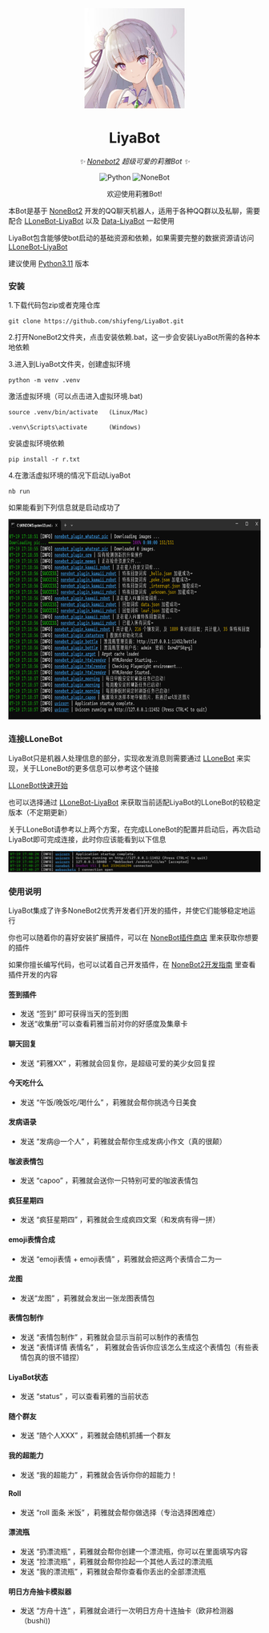 <div align="center">
<img src="https://github.com/shiyfeng/LiyaBot/blob/main/liya.jpg" width="200" height="200" alt="nonebot">
  
# LiyaBot

_✨ [Nonebot2](https://github.com/nonebot/nonebot2) 超级可爱的莉雅Bot ✨_

<p align="center">
  <img src="https://img.shields.io/badge/python-3.9+-blue.svg" alt="Python">
  <img src="https://img.shields.io/badge/nonebot-2.3.0+-red.svg" alt="NoneBot">
</p>

欢迎使用莉雅Bot!

</div>

本Bot是基于 [NoneBot2](https://github.com/nonebot/nonebot2) 开发的QQ聊天机器人，适用于各种QQ群以及私聊，需要配合 [LLoneBot-LiyaBot](https://github.com/shiyfeng/LLOneBot-LiyaBot) 以及 [Data-LiyaBot](https://github.com/shiyfeng/Data-LiyaBot) 一起使用

LiyaBot包含能够使bot启动的基础资源和依赖，如果需要完整的数据资源请访问[LLoneBot-LiyaBot](https://github.com/shiyfeng/LLOneBot-LiyaBot)

建议使用 [Python3.11](https://www.python.org/downloads/release/python-3110/) 版本

### 安装

1.下载代码包zip或者克隆仓库

```
git clone https://github.com/shiyfeng/LiyaBot.git
```

2.打开NoneBot2文件夹，点击安装依赖.bat，这一步会安装LiyaBot所需的各种本地依赖

3.进入到LiyaBot文件夹，创建虚拟环境

```
python -m venv .venv
```

激活虚拟环境（可以点击进入虚拟环境.bat)

```
source .venv/bin/activate   (Linux/Mac)
```

```
.venv\Scripts\activate      (Windows)
```

安装虚拟环境依赖

```
pip install -r r.txt
```

4.在激活虚拟环境的情况下启动LiyaBot

```
nb run
```
<p>
如果能看到下列信息就是启动成功了
</p>
<img src="https://github.com/shiyfeng/LiyaBot/blob/main/nbrun.png" width="600" height="400">

### 连接LLoneBot

LiyaBot只是机器人处理信息的部分，实现收发消息则需要通过 [LLoneBot](https://github.com/LLOneBot/LLOneBot) 来实现，关于LLoneBot的更多信息可以参考这个链接

[LLoneBot快速开始](http://llonebot.com/zh-CN/guide/getting-started) 

也可以选择通过 [LLoneBot-LiyaBot](https://github.com/shiyfeng/LLOneBot-LiyaBot) 来获取当前适配LiyaBot的LLoneBot的较稳定版本（不定期更新）

<p>
关于LLoneBot请参考以上两个方案，在完成LLoneBot的配置并启动后，再次启动LiyaBot即可完成连接，此时你应该能看到以下信息
</p>

<img src="https://github.com/shiyfeng/LiyaBot/blob/main/success.png" width="600">

### 使用说明

LiyaBot集成了许多NoneBot2优秀开发者们开发的插件，并使它们能够稳定地运行

你也可以随着你的喜好安装扩展插件，可以在 [NoneBot插件商店](https://nonebot.dev/store/plugins) 里来获取你想要的插件

如果你擅长编写代码，也可以试着自己开发插件，在 [NoneBot2开发指南](https://nonebot.dev/docs/tutorial/create-plugin) 里查看插件开发的内容

#### 签到插件

- 发送 “签到” 即可获得当天的签到图
- 发送“收集册”可以查看莉雅当前对你的好感度及集章卡

#### 聊天回复
- 发送 “莉雅XX” ，莉雅就会回复你，是超级可爱的美少女回复捏

#### 今天吃什么
- 发送 “午饭/晚饭吃/喝什么” ，莉雅就会帮你挑选今日美食

#### 发病语录
- 发送 “发病@一个人” ，莉雅就会帮你生成发病小作文（真的很颠）

#### 咖波表情包
- 发送 “capoo” ，莉雅就会送你一只特别可爱的咖波表情包

#### 疯狂星期四
- 发送 “疯狂星期四” ，莉雅就会生成疯四文案（和发病有得一拼）

#### emoji表情合成
- 发送 “emoji表情 + emoji表情” ，莉雅就会把这两个表情合二为一

#### 龙图
- 发送“龙图” ，莉雅就会发出一张龙图表情包

#### 表情包制作
- 发送 “表情包制作” ，莉雅就会显示当前可以制作的表情包
- 发送 “表情详情 表情名” ， 莉雅就会告诉你应该怎么生成这个表情包（有些表情包真的很不错捏）

#### LiyaBot状态
- 发送 “status” ，可以查看莉雅的当前状态

#### 随个群友
- 发送 “随个人XXX” ，莉雅就会随机抓捕一个群友

#### 我的超能力
- 发送 “我的超能力” ，莉雅就会告诉你你的超能力！

#### Roll
- 发送 “roll 面条 米饭” ，莉雅就会帮你做选择（专治选择困难症）

#### 漂流瓶
- 发送 “扔漂流瓶” ，莉雅就会帮你创建一个漂流瓶，你可以在里面填写内容
- 发送 “捡漂流瓶” ，莉雅就会帮你捡起一个其他人丢过的漂流瓶
- 发送 “我的漂流瓶” ，莉雅就会帮你查看你丢出的全部漂流瓶

#### 明日方舟抽卡模拟器
- 发送 “方舟十连” ，莉雅就会进行一次明日方舟十连抽卡（欧非检测器（bushi))


